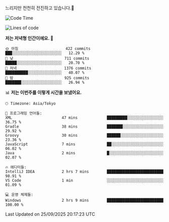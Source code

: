 느리지만 천천히 전진하고 있습니다.🐢

<!--START_SECTION:waka-->
![Code Time](http://img.shields.io/badge/Code%20Time-1%2C668%20hrs%2013%20mins-blue)

![Lines of code](https://img.shields.io/badge/%EC%A0%80%EB%8A%94%20%EC%97%AC%ED%83%9C%EA%B9%8C%EC%A7%80%20-940.6%20thousand%20%EC%A4%84%EC%9D%98%20%EC%BD%94%EB%93%9C%EB%A5%BC%20%EC%9E%91%EC%84%B1%ED%96%88%EC%96%B4%EC%9A%94.-blue)

**저는 저녁형 인간이에요. 🦉** 

```text
🌞 아침                     422 commits         ███░░░░░░░░░░░░░░░░░░░░░░   12.29 % 
🌆 낮　                     711 commits         █████░░░░░░░░░░░░░░░░░░░░   20.70 % 
🌃 저녁                     1376 commits        ██████████░░░░░░░░░░░░░░░   40.07 % 
🌙 밤　                     925 commits         ███████░░░░░░░░░░░░░░░░░░   26.94 % 
```


📊 **저는 이번주를 이렇게 시간을 보냈어요.** 

```text
🕑︎ Timezone: Asia/Tokyo

💬 프로그래밍 언어들: 
XML                      47 mins             █████████░░░░░░░░░░░░░░░░   36.75 % 
Gradle                   38 mins             ███████░░░░░░░░░░░░░░░░░░   29.92 % 
Groovy                   30 mins             ██████░░░░░░░░░░░░░░░░░░░   23.36 % 
JavaScript               7 mins              ██░░░░░░░░░░░░░░░░░░░░░░░   06.02 % 
Java                     2 mins              █░░░░░░░░░░░░░░░░░░░░░░░░   02.07 % 

🔥 에디터들: 
IntelliJ IDEA            2 hrs 7 mins        █████████████████████████   98.91 % 
VS Code                  1 min               ░░░░░░░░░░░░░░░░░░░░░░░░░   01.09 % 

💻 운영 체제들: 
Windows                  2 hrs 9 mins        █████████████████████████   100.00 % 
```


 Last Updated on 25/09/2025 20:17:23 UTC
<!--END_SECTION:waka-->
